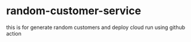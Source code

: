 # random-customer-service
this is for generate random customers and deploy cloud run using github action
